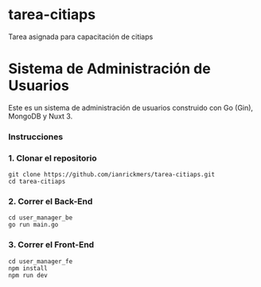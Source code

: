 # tarea-citiaps
Tarea asignada para capacitación de citiaps

# Sistema de Administración de Usuarios

Este es un sistema de administración de usuarios construido con Go (Gin), MongoDB y Nuxt 3.

### Instrucciones

### 1. Clonar el repositorio
 ```
git clone https://github.com/ianrickmers/tarea-citiaps.git
cd tarea-citiaps
```

### 2. Correr el Back-End

```
cd user_manager_be
go run main.go
```

### 3. Correr el Front-End

```
cd user_manager_fe
npm install
npm run dev
```